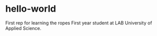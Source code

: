 # hello-world
First rep for learning the ropes
First year student at LAB University of Applied Science. 
